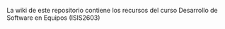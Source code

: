 La wiki de este repositorio contiene los recursos del curso Desarrollo de Software en Equipos (ISIS2603)
